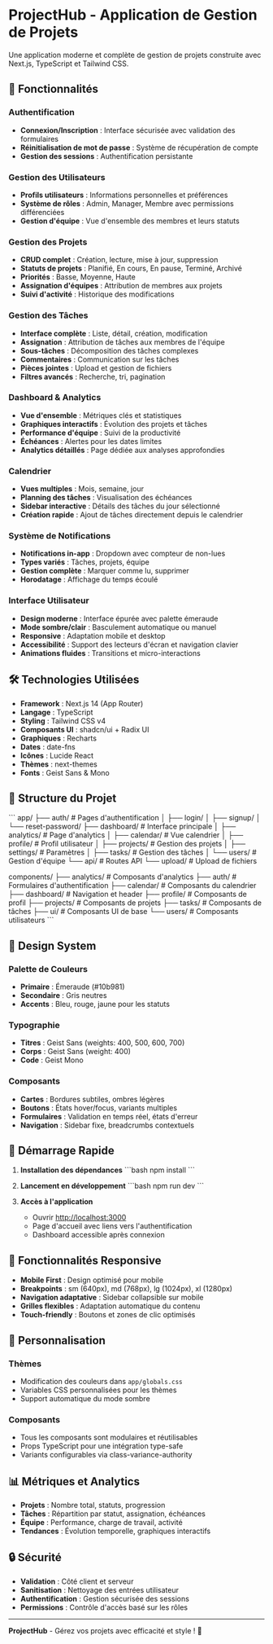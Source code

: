 # ProjectHub - Application de Gestion de Projets

Une application moderne et complète de gestion de projets construite avec Next.js, TypeScript et Tailwind CSS.

## 🚀 Fonctionnalités

### Authentification
- **Connexion/Inscription** : Interface sécurisée avec validation des formulaires
- **Réinitialisation de mot de passe** : Système de récupération de compte
- **Gestion des sessions** : Authentification persistante

### Gestion des Utilisateurs
- **Profils utilisateurs** : Informations personnelles et préférences
- **Système de rôles** : Admin, Manager, Membre avec permissions différenciées
- **Gestion d'équipe** : Vue d'ensemble des membres et leurs statuts

### Gestion des Projets
- **CRUD complet** : Création, lecture, mise à jour, suppression
- **Statuts de projets** : Planifié, En cours, En pause, Terminé, Archivé
- **Priorités** : Basse, Moyenne, Haute
- **Assignation d'équipes** : Attribution de membres aux projets
- **Suivi d'activité** : Historique des modifications

### Gestion des Tâches
- **Interface complète** : Liste, détail, création, modification
- **Assignation** : Attribution de tâches aux membres de l'équipe
- **Sous-tâches** : Décomposition des tâches complexes
- **Commentaires** : Communication sur les tâches
- **Pièces jointes** : Upload et gestion de fichiers
- **Filtres avancés** : Recherche, tri, pagination

### Dashboard & Analytics
- **Vue d'ensemble** : Métriques clés et statistiques
- **Graphiques interactifs** : Évolution des projets et tâches
- **Performance d'équipe** : Suivi de la productivité
- **Échéances** : Alertes pour les dates limites
- **Analytics détaillés** : Page dédiée aux analyses approfondies

### Calendrier
- **Vues multiples** : Mois, semaine, jour
- **Planning des tâches** : Visualisation des échéances
- **Sidebar interactive** : Détails des tâches du jour sélectionné
- **Création rapide** : Ajout de tâches directement depuis le calendrier

### Système de Notifications
- **Notifications in-app** : Dropdown avec compteur de non-lues
- **Types variés** : Tâches, projets, équipe
- **Gestion complète** : Marquer comme lu, supprimer
- **Horodatage** : Affichage du temps écoulé

### Interface Utilisateur
- **Design moderne** : Interface épurée avec palette émeraude
- **Mode sombre/clair** : Basculement automatique ou manuel
- **Responsive** : Adaptation mobile et desktop
- **Accessibilité** : Support des lecteurs d'écran et navigation clavier
- **Animations fluides** : Transitions et micro-interactions

## 🛠️ Technologies Utilisées

- **Framework** : Next.js 14 (App Router)
- **Langage** : TypeScript
- **Styling** : Tailwind CSS v4
- **Composants UI** : shadcn/ui + Radix UI
- **Graphiques** : Recharts
- **Dates** : date-fns
- **Icônes** : Lucide React
- **Thèmes** : next-themes
- **Fonts** : Geist Sans & Mono

## 📁 Structure du Projet

\`\`\`
app/
├── auth/                    # Pages d'authentification
│   ├── login/
│   ├── signup/
│   └── reset-password/
├── dashboard/               # Interface principale
│   ├── analytics/           # Page d'analytics
│   ├── calendar/            # Vue calendrier
│   ├── profile/             # Profil utilisateur
│   ├── projects/            # Gestion des projets
│   ├── settings/            # Paramètres
│   ├── tasks/               # Gestion des tâches
│   └── users/               # Gestion d'équipe
└── api/                     # Routes API
    └── upload/              # Upload de fichiers

components/
├── analytics/               # Composants d'analytics
├── auth/                    # Formulaires d'authentification
├── calendar/                # Composants du calendrier
├── dashboard/               # Navigation et header
├── profile/                 # Composants de profil
├── projects/                # Composants de projets
├── tasks/                   # Composants de tâches
├── ui/                      # Composants UI de base
└── users/                   # Composants utilisateurs
\`\`\`

## 🎨 Design System

### Palette de Couleurs
- **Primaire** : Émeraude (#10b981)
- **Secondaire** : Gris neutres
- **Accents** : Bleu, rouge, jaune pour les statuts

### Typographie
- **Titres** : Geist Sans (weights: 400, 500, 600, 700)
- **Corps** : Geist Sans (weight: 400)
- **Code** : Geist Mono

### Composants
- **Cartes** : Bordures subtiles, ombres légères
- **Boutons** : États hover/focus, variants multiples
- **Formulaires** : Validation en temps réel, états d'erreur
- **Navigation** : Sidebar fixe, breadcrumbs contextuels

## 🚀 Démarrage Rapide

1. **Installation des dépendances**
   \`\`\`bash
   npm install
   \`\`\`

2. **Lancement en développement**
   \`\`\`bash
   npm run dev
   \`\`\`

3. **Accès à l'application**
   - Ouvrir [http://localhost:3000](http://localhost:3000)
   - Page d'accueil avec liens vers l'authentification
   - Dashboard accessible après connexion

## 📱 Fonctionnalités Responsive

- **Mobile First** : Design optimisé pour mobile
- **Breakpoints** : sm (640px), md (768px), lg (1024px), xl (1280px)
- **Navigation adaptative** : Sidebar collapsible sur mobile
- **Grilles flexibles** : Adaptation automatique du contenu
- **Touch-friendly** : Boutons et zones de clic optimisés

## 🔧 Personnalisation

### Thèmes
- Modification des couleurs dans `app/globals.css`
- Variables CSS personnalisées pour les thèmes
- Support automatique du mode sombre

### Composants
- Tous les composants sont modulaires et réutilisables
- Props TypeScript pour une intégration type-safe
- Variants configurables via class-variance-authority

## 📊 Métriques et Analytics

- **Projets** : Nombre total, statuts, progression
- **Tâches** : Répartition par statut, assignation, échéances
- **Équipe** : Performance, charge de travail, activité
- **Tendances** : Évolution temporelle, graphiques interactifs

## 🔒 Sécurité

- **Validation** : Côté client et serveur
- **Sanitisation** : Nettoyage des entrées utilisateur
- **Authentification** : Gestion sécurisée des sessions
- **Permissions** : Contrôle d'accès basé sur les rôles

---

**ProjectHub** - Gérez vos projets avec efficacité et style ! 🎯
